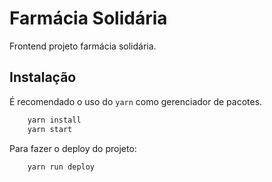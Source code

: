 # Farmácia Solidária

Frontend projeto farmácia solidária.

## Instalação

É recomendado o uso do `yarn` como gerenciador de pacotes.

```sh
    yarn install
    yarn start
```

Para fazer o deploy do projeto:

```sh
    yarn run deploy
```